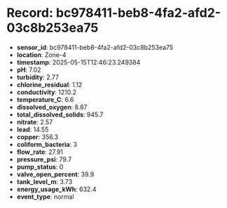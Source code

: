 # Record: bc978411-beb8-4fa2-afd2-03c8b253ea75

- **sensor_id**: bc978411-beb8-4fa2-afd2-03c8b253ea75
- **location**: Zone-4
- **timestamp**: 2025-05-15T12:46:23.249384
- **pH**: 7.02
- **turbidity**: 2.77
- **chlorine_residual**: 1.12
- **conductivity**: 1210.2
- **temperature_C**: 6.6
- **dissolved_oxygen**: 8.87
- **total_dissolved_solids**: 945.7
- **nitrate**: 2.57
- **lead**: 14.55
- **copper**: 356.3
- **coliform_bacteria**: 3
- **flow_rate**: 27.91
- **pressure_psi**: 79.7
- **pump_status**: 0
- **valve_open_percent**: 39.9
- **tank_level_m**: 3.73
- **energy_usage_kWh**: 632.4
- **event_type**: normal